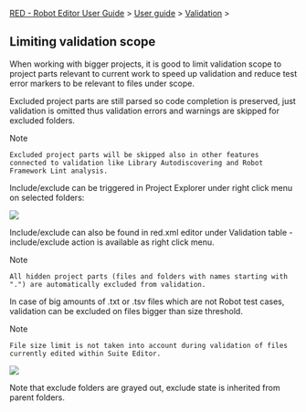 [RED - Robot Editor User Guide](..\\..\\index.md) > [User
guide](..\\user_guide.md) > [Validation](..\\validation.md) >

## Limiting validation scope

When working with bigger projects, it is good to limit validation scope to
project parts relevant to current work to speed up validation and reduce test
error markers to be relevant to files under scope.

Excluded project parts are still parsed so code completion is preserved, just
validation is omitted thus validation errors and warnings are skipped for
excluded folders.

Note

    Excluded project parts will be skipped also in other features connected to validation like Library Autodiscovering and Robot Framework Lint analysis. 

Include/exclude can be triggered in Project Explorer under right click menu on
selected folders:

![](images/exclude_1.png)

Include/exclude can also be found in red.xml editor under Validation table -
include/exclude action is available as right click menu.

Note

    All hidden project parts (files and folders with names starting with ".") are automatically excluded from validation. 

In case of big amounts of .txt or .tsv files which are not Robot test cases,
validation can be excluded on files bigger than size threshold.

Note

    File size limit is not taken into account during validation of files currently edited within Suite Editor. 
![](images/exclude_2.png)

Note that exclude folders are grayed out, exclude state is inherited from
parent folders.

